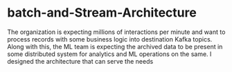 # batch-and-Stream-Architecture
The organization is expecting millions of interactions per minute and want to process records with some business logic into destination Kafka topics. Along with this, the ML team is expecting the archived data to be present in some distributed system for analytics and ML operations on the same. I designed the architecture that can serve the needs
